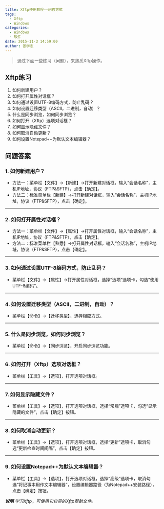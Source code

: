 ```yaml
---
title: Xftp使用教程——问答方式
tags: 
  - Xftp
  - Windows 
categories:
  - Windows
  - 软件
date: 2015-11-3 14:59:00
author: 张学志
---
```





> 通过下面一些练习（问题），来熟悉Xftp操作。

## Xftp练习
1. 如何新建用户？
2. 如何打开属性对话框？
3. 如何通过设置UTF-8编码方式，防止乱码？
4. 如何设置迁移类型（ASCII，二进制，自动）？
5. 什么是同步浏览，如何同步浏览？
6. 如何打开（Xftp）选项对话框？
7. 如何显示隐藏文件？
8. 如何取消自动更新？
9. 如何设置Notepad++为默认文本编辑器？

<!-- more -->

## 问题答案

### 1.	如何新建用户？
* 方法一：菜单栏【文件】→【新建】→打开新建对话框，输入“会话名称”，主机IP地址，协议（FTP&SFTP），点击【确定】。
* 方法二：标准菜单栏【新建】→打开新建对话框，输入“会话名称”，主机IP地址，协议（FTP&SFTP），点击【确定】。

------

### 2.	如何打开属性对话框？
* 方法一：菜单栏【文件】→【属性】→打开属性对话框，输入“会话名称”，主机IP地址，协议（FTP&SFTP），点击【确定】。
* 方法二：标准菜单栏【熟悉】→打开属性对话框，输入“会话名称”，主机IP地址，协议（FTP&SFTP），点击【确定】。

------

### 3.	如何通过设置UTF-8编码方式，防止乱码？
* 菜单栏【文件】→【属性】→打开属性对话框，选择“选项”选项卡，勾选“使用UTF-8编码”。

------

### 4.	如何设置迁移类型（ASCII，二进制，自动）？
* 菜单栏【命令】→【迁移类型】，选择相应方式。

------

### 5.	什么是同步浏览，如何同步浏览？
* 菜单栏【命令】→【同步浏览】，开启同步浏览功能。

------

### 6.	如何打开（Xftp）选项对话框？
* 菜单栏【工具】→【选项】，打开选项对话框。

------

### 7.	如何显示隐藏文件？
* 菜单栏【工具】→【选项】，打开选项对话框，选择“常规”选项卡，勾选“显示隐藏的文件”，点击【确定】按钮。

------

### 8.	如何取消自动更新？
* 菜单栏【工具】→【选项】，打开选项对话框，选择“更新”选项卡，取消勾选“更新检查时间间隔”，点击【确定】按钮。

------

### 9.	如何设置Notepad++为默认文本编辑器？
* 菜单栏【工具】→【选项】，打开选项对话框，选择“高级”选项卡，取消勾选“将记事本用作文本编辑器”，设置编辑器路径（为Notepad++安装路径），点击【确定】按钮。


***说明*** *学习Xftp，可使用它自带的Xftp帮助文件。*